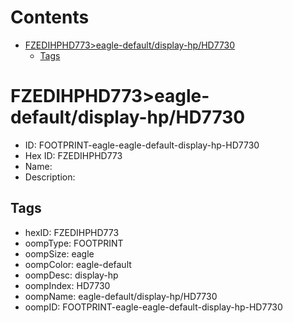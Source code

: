 



Contents
========

* [FZEDIHPHD773>eagle-default/display-hp/HD7730](#fzedihphd773eagle-defaultdisplay-hphd7730)
	* [Tags](#tags)

# FZEDIHPHD773>eagle-default/display-hp/HD7730

- ID: FOOTPRINT-eagle-eagle-default-display-hp-HD7730
- Hex ID: FZEDIHPHD773
- Name: 
- Description: 

## Tags

- hexID: FZEDIHPHD773
- oompType: FOOTPRINT
- oompSize: eagle
- oompColor: eagle-default
- oompDesc: display-hp
- oompIndex: HD7730
- oompName: eagle-default/display-hp/HD7730
- oompID: FOOTPRINT-eagle-eagle-default-display-hp-HD7730
